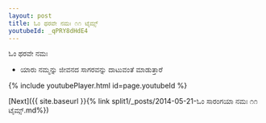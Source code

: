 ```yaml
---
layout: post
title: ಓಂ ಥರವೇ ನಮಃ ೧೧ ಟೈಮ್ಸ್
youtubeId: _qPRY8dHdE4
---
```

 
 
 ಓಂ ಥರವೇ ನಮಃ  
 
 -  ಯಾರು ನಮ್ಮನ್ನು ಜೀವನದ ಸಾಗರವನ್ನು ದಾಟುವಂತೆ ಮಾಡುತ್ತಾರೆ 
 
  
 
  
 
 
 
 
 
 


{% include youtubePlayer.html id=page.youtubeId %}
 
[Next]({{ site.baseurl }}{% link  split1/_posts/2014-05-21-ಓಂ ಸಾರಂಗಯಾ ನಮಃ ೧೧ ಟೈಮ್ಸ್.md%})
 

